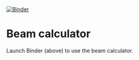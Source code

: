 [![Binder](https://mybinder.org/badge_logo.svg)](https://mybinder.org/v2/gh/aplowman/beam-calculator/master)

# Beam calculator

Launch Binder (above) to use the beam calculator.

